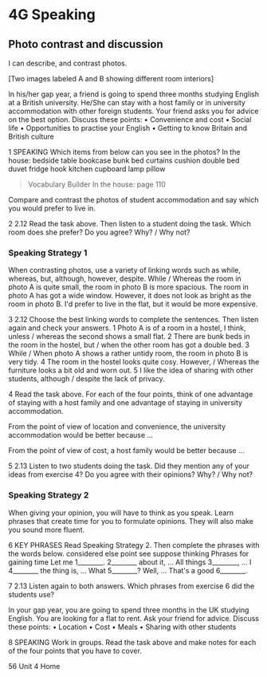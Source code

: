 # 4G Speaking

## Photo contrast and discussion
I can describe, and contrast photos.

[Two images labeled A and B showing different room interiors]

In his/her gap year, a friend is going to spend three months studying English at a British university. He/She can stay with a host family or in university accommodation with other foreign students. Your friend asks you for advice on the best option. Discuss these points:
• Convenience and cost
• Social life
• Opportunities to practise your English
• Getting to know Britain and British culture

1 SPEAKING Which items from below can you see in the photos?
In the house: bedside table bookcase bunk bed curtains cushion double bed duvet fridge hook kitchen cupboard lamp pillow

> Vocabulary Builder In the house: page 110

Compare and contrast the photos of student accommodation and say which you would prefer to live in.

2 2.12 Read the task above. Then listen to a student doing the task. Which room does she prefer? Do you agree? Why? / Why not?

### Speaking Strategy 1
When contrasting photos, use a variety of linking words such as while, whereas, but, although, however, despite.
While / Whereas the room in photo A is quite small, the room in photo B is more spacious.
The room in photo A has got a wide window. However, it does not look as bright as the room in photo B.
I'd prefer to live in the flat, but it would be more expensive.

3 2.12 Choose the best linking words to complete the sentences. Then listen again and check your answers.
1 Photo A is of a room in a hostel, I think, unless / whereas the second shows a small flat.
2 There are bunk beds in the room in the hostel, but / when the other room has got a double bed.
3 While / When photo A shows a rather untidy room, the room in photo B is very tidy.
4 The room in the hostel looks quite cosy. However, / Whereas the furniture looks a bit old and worn out.
5 I like the idea of sharing with other students, although / despite the lack of privacy.

4 Read the task above. For each of the four points, think of one advantage of staying with a host family and one advantage of staying in university accommodation.

From the point of view of location and convenience, the university accommodation would be better because ...

From the point of view of cost, a host family would be better because ...

5 2.13 Listen to two students doing the task. Did they mention any of your ideas from exercise 4? Do you agree with their opinions? Why? / Why not?

### Speaking Strategy 2
When giving your opinion, you will have to think as you speak. Learn phrases that create time for you to formulate opinions. They will also make you sound more fluent.

6 KEY PHRASES Read Speaking Strategy 2. Then complete the phrases with the words below.
considered else point see suppose thinking
Phrases for gaining time
Let me 1________.
2________ about it, ...
All things 3________, ...
I 4________ the thing is, ...
What 5________? Well, ...
That's a good 6________.

7 2.13 Listen again to both answers. Which phrases from exercise 6 did the students use?

In your gap year, you are going to spend three months in the UK studying English. You are looking for a flat to rent. Ask your friend for advice. Discuss these points:
• Location
• Cost
• Meals
• Sharing with other students

8 SPEAKING Work in groups. Read the task above and make notes for each of the four points that you have to cover.

56 Unit 4 Home